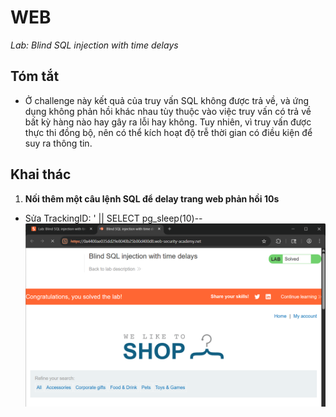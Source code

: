 # WEB
*Lab: Blind SQL injection with time delays*
## Tóm tắt
- Ở challenge này kết quả của truy vấn SQL không được trả về, và ứng dụng không phản hồi khác nhau tùy thuộc vào việc truy vấn có trả về bất kỳ hàng nào hay gây ra lỗi hay không. Tuy nhiên, vì truy vấn được thực thi đồng bộ, nên có thể kích hoạt độ trễ thời gian có điều kiện để suy ra thông tin. 
## Khai thác
1. **Nối thêm một câu lệnh SQL để delay trang web phản hồi 10s**
- Sửa TrackingID: ' || SELECT pg_sleep(10)--
![alt text](images/img_1.png)